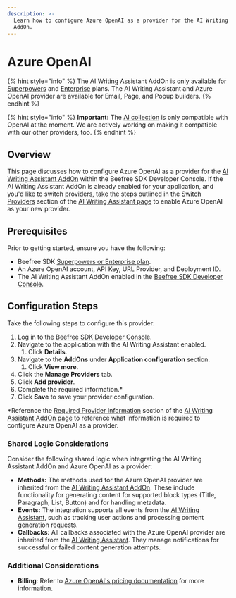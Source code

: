 ```yaml
---
description: >-
  Learn how to configure Azure OpenAI as a provider for the AI Writing Assistant
  AddOn.
---
```


# Azure OpenAI

{% hint style="info" %}
The AI Writing Assistant AddOn is only available for [Superpowers](https://developers.beefree.io/pricing-plans) and [Enterprise](https://developers.beefree.io/pricing-plans) plans. The AI Writing Assistant and Azure OpenAI provider are available for Email, Page, and Popup builders.
{% endhint %}

{% hint style="info" %}
**Important:** The [AI collection](../../../../../apis/content-services-api/content-services-api-reference.md#ai-collection) is only compatible with OpenAI at the moment. We are actively working on making it compatible with our other providers, too. &#x20;
{% endhint %}

## **Overview**

This page discusses how to configure Azure OpenAI as a provider for the [AI Writing Assistant AddOn](../) within the Beefree SDK Developer Console. If the AI Writing Assistant AddOn is already enabled for your application, and you'd like to switch providers, take the steps outlined in the [Switch Providers](../#switch-providers) section of the [AI Writing Assistant page](../#switch-providers) to enable Azure OpenAI as your new provider.&#x20;

## **Prerequisites**

Prior to getting started, ensure you have the following:

* Beefree SDK [Superpowers or Enterprise plan](https://app.gitbook.com/s/svPtAq2FGbWqZBP0UXk1/).
* An Azure OpenAI account, API Key, URL Provider, and Deployment ID.
* The AI Writing Assistant AddOn enabled in the [Beefree SDK Developer Console](https://developers.beefree.io/accounts/login/?from=website_menu).

## **Configuration Steps**

Take the following steps to configure this provider:

1. Log in to the [Beefree SDK Developer Console](https://developers.beefree.io/accounts/login/?from=website_menu).
2. Navigate to the application with the AI Writing Assistant enabled.
   1. Click **Details**.
3. Navigate to the **AddOns** under **Application configuration** section.
   1. Click **View more**.
4. Click the **Manage Providers** tab.
5. Click **Add provider**.
6. Complete the required information.\*
7. Click **Save** to save your provider configuration.

\*Reference the [Required Provider Information](../#required-provider-information) section of the [AI Writing Assistant AddOn page](../) to reference what information is required to configure Azure OpenAI as a provider.

### Shared Logic Considerations

Consider the following shared logic when integrating the AI Writing Assistant AddOn and Azure OpenAI as a provider:

* **Methods:** The methods used for the Azure OpenAI provider are inherited from the [AI Writing Assistant AddOn](../). These include functionality for generating content for supported block types (Title, Paragraph, List, Button) and for handling metadata.
* **Events:** The integration supports all events from the [AI Writing Assistant](../), such as tracking user actions and processing content generation requests.
* **Callbacks:**  All callbacks associated with the Azure OpenAI provider are inherited from the [AI Writing Assistant](../). They manage notifications for successful or failed content generation attempts.

### Additional Considerations

* **Billing**: Refer to [Azure OpenAI's pricing documentation](https://azure.microsoft.com/en-us/pricing/details/cognitive-services/openai-service/) for more information.
